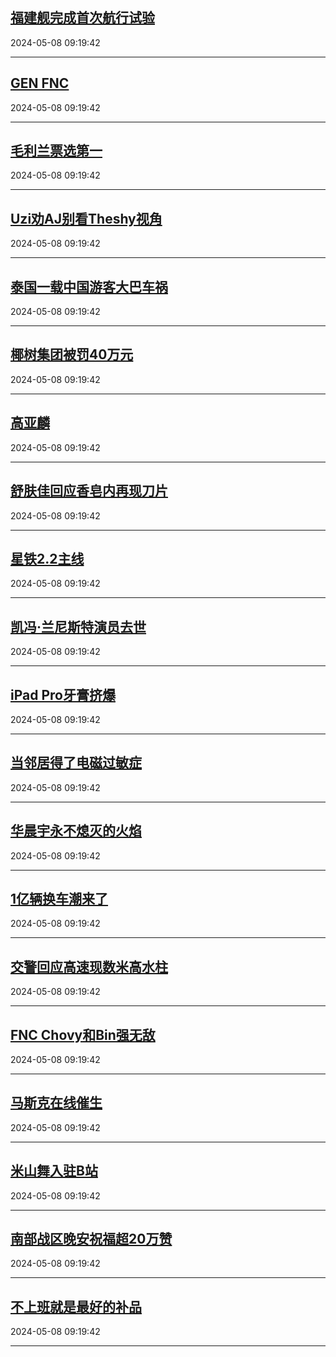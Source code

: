 ## [福建舰完成首次航行试验](https://search.bilibili.com/all?vt=36849326&keyword=%E7%A6%8F%E5%BB%BA%E8%88%B0%E5%AE%8C%E6%88%90%E9%A6%96%E6%AC%A1%E8%88%AA%E8%A1%8C%E8%AF%95%E9%AA%8C&order=click)

2024-05-08 09:19:42

---
## [GEN FNC](https://search.bilibili.com/all?vt=36849326&keyword=GEN+FNC&order=click)

2024-05-08 09:19:42

---
## [毛利兰票选第一](https://search.bilibili.com/all?vt=36849326&keyword=%E6%AF%9B%E5%88%A9%E5%85%B0%E7%A5%A8%E9%80%89%E7%AC%AC%E4%B8%80&order=click)

2024-05-08 09:19:42

---
## [Uzi劝AJ别看Theshy视角](https://search.bilibili.com/all?vt=36849326&keyword=Uzi%E5%8A%9DAJ%E5%88%AB%E7%9C%8BTheshy%E8%A7%86%E8%A7%92&order=click)

2024-05-08 09:19:42

---
## [泰国一载中国游客大巴车祸](https://search.bilibili.com/all?vt=36849326&keyword=%E6%B3%B0%E5%9B%BD%E4%B8%80%E8%BD%BD%E4%B8%AD%E5%9B%BD%E6%B8%B8%E5%AE%A2%E5%A4%A7%E5%B7%B4%E8%BD%A6%E7%A5%B8&order=click)

2024-05-08 09:19:42

---
## [椰树集团被罚40万元](https://search.bilibili.com/all?vt=36849326&keyword=%E6%A4%B0%E6%A0%91%E9%9B%86%E5%9B%A2%E8%A2%AB%E7%BD%9A40%E4%B8%87%E5%85%83&order=click)

2024-05-08 09:19:42

---
## [高亚麟](https://search.bilibili.com/all?vt=36849326&keyword=%E9%AB%98%E4%BA%9A%E9%BA%9F&order=click)

2024-05-08 09:19:42

---
## [舒肤佳回应香皂内再现刀片](https://search.bilibili.com/all?vt=36849326&keyword=%E8%88%92%E8%82%A4%E4%BD%B3%E5%9B%9E%E5%BA%94%E9%A6%99%E7%9A%82%E5%86%85%E5%86%8D%E7%8E%B0%E5%88%80%E7%89%87&order=click)

2024-05-08 09:19:42

---
## [星铁2.2主线](https://search.bilibili.com/all?vt=36849326&keyword=%E6%98%9F%E9%93%812.2%E4%B8%BB%E7%BA%BF&order=click)

2024-05-08 09:19:42

---
## [凯冯·兰尼斯特演员去世](https://search.bilibili.com/all?vt=36849326&keyword=%E5%87%AF%E5%86%AF%C2%B7%E5%85%B0%E5%B0%BC%E6%96%AF%E7%89%B9%E6%BC%94%E5%91%98%E5%8E%BB%E4%B8%96&order=click)

2024-05-08 09:19:42

---
## [iPad Pro牙膏挤爆](https://search.bilibili.com/all?vt=36849326&keyword=iPad+Pro%E7%89%99%E8%86%8F%E6%8C%A4%E7%88%86&order=click)

2024-05-08 09:19:42

---
## [当邻居得了电磁过敏症](https://search.bilibili.com/all?vt=36849326&keyword=%E5%BD%93%E9%82%BB%E5%B1%85%E5%BE%97%E4%BA%86%E7%94%B5%E7%A3%81%E8%BF%87%E6%95%8F%E7%97%87&order=click)

2024-05-08 09:19:42

---
## [华晨宇永不熄灭的火焰](https://search.bilibili.com/all?vt=36849326&keyword=%E5%8D%8E%E6%99%A8%E5%AE%87%E6%B0%B8%E4%B8%8D%E7%86%84%E7%81%AD%E7%9A%84%E7%81%AB%E7%84%B0&order=click)

2024-05-08 09:19:42

---
## [1亿辆换车潮来了](https://search.bilibili.com/all?vt=36849326&keyword=1%E4%BA%BF%E8%BE%86%E6%8D%A2%E8%BD%A6%E6%BD%AE%E6%9D%A5%E4%BA%86&order=click)

2024-05-08 09:19:42

---
## [交警回应高速现数米高水柱](https://search.bilibili.com/all?vt=36849326&keyword=%E4%BA%A4%E8%AD%A6%E5%9B%9E%E5%BA%94%E9%AB%98%E9%80%9F%E7%8E%B0%E6%95%B0%E7%B1%B3%E9%AB%98%E6%B0%B4%E6%9F%B1&order=click)

2024-05-08 09:19:42

---
## [FNC Chovy和Bin强无敌](https://search.bilibili.com/all?vt=36849326&keyword=FNC+Chovy%E5%92%8CBin%E5%BC%BA%E6%97%A0%E6%95%8C&order=click)

2024-05-08 09:19:42

---
## [马斯克在线催生](https://search.bilibili.com/all?vt=36849326&keyword=%E9%A9%AC%E6%96%AF%E5%85%8B%E5%9C%A8%E7%BA%BF%E5%82%AC%E7%94%9F&order=click)

2024-05-08 09:19:42

---
## [米山舞入驻B站](https://search.bilibili.com/all?vt=36849326&keyword=%E7%B1%B3%E5%B1%B1%E8%88%9E%E5%85%A5%E9%A9%BBB%E7%AB%99&order=click)

2024-05-08 09:19:42

---
## [南部战区晚安祝福超20万赞](https://search.bilibili.com/all?vt=36849326&keyword=%E5%8D%97%E9%83%A8%E6%88%98%E5%8C%BA%E6%99%9A%E5%AE%89%E7%A5%9D%E7%A6%8F%E8%B6%8520%E4%B8%87%E8%B5%9E&order=click)

2024-05-08 09:19:42

---
## [不上班就是最好的补品](https://search.bilibili.com/all?vt=36849326&keyword=%E4%B8%8D%E4%B8%8A%E7%8F%AD%E5%B0%B1%E6%98%AF%E6%9C%80%E5%A5%BD%E7%9A%84%E8%A1%A5%E5%93%81&order=click)

2024-05-08 09:19:42

---
